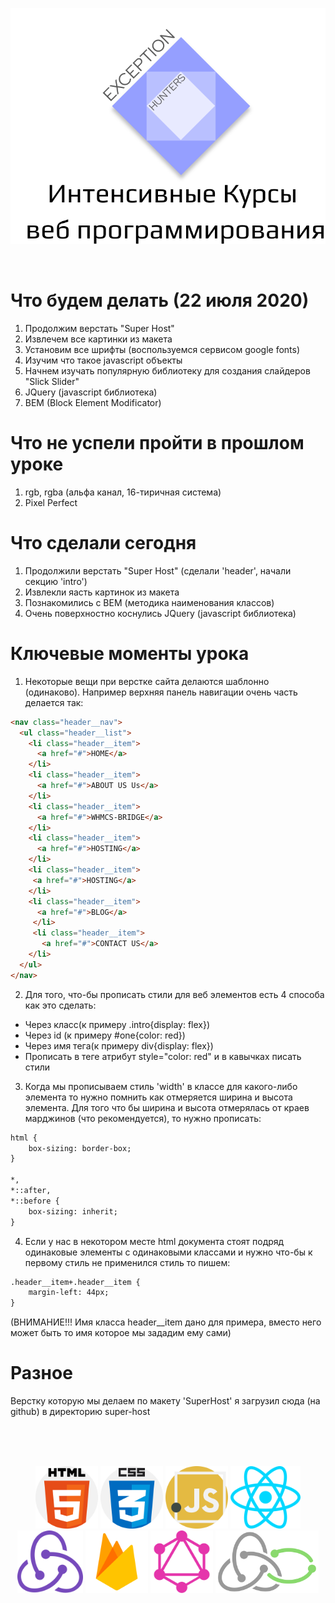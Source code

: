 <p align="center">
  <img src="eh-logo.svg" alt="Exception Hunters logo"/>
</p>
<br />

# Что будем делать (22 июля 2020)
1) Продолжим верстать "Super Host"
2) Извлечем все картинки из макета
3) Установим все шрифты (воспользуемся сервисом google fonts)
4) Изучим что такое javascript объекты 
5) Начнем изучать популярную библиотеку для создания слайдеров "Slick Slider"
6) JQuery (javascript библиотека)
7) BEM (Block Element Modificator)

# Что не успели пройти в прошлом уроке
1) rgb, rgba (альфа канал, 16-тиричная система)
2) Pixel Perfect 

# Что сделали сегодня
1) Продолжили верстать "Super Host" (сделали 'header', начали секцию 'intro')
2) Извлекли яасть картинок из макета
3) Познакомились с BEM (методика наименования классов)
4) Очень поверхностно коснулись JQuery (javascript библиотека)

# Ключевые моменты урока
1) Некоторые вещи при верстке сайта делаются шаблонно (одинаково). Например верхняя панель навигации очень часть делается так:
```html
<nav class="header__nav">
  <ul class="header__list">
    <li class="header__item">
      <a href="#">HOME</a>
    </li>
    <li class="header__item">
      <a href="#">ABOUT US Us</a>
    </li>
    <li class="header__item">
      <a href="#">WHMCS-BRIDGE</a>
    </li>
    <li class="header__item">
      <a href="#">HOSTING</a>
    </li>
    <li class="header__item">
     <a href="#">HOSTING</a>
    </li>
    <li class="header__item">
      <a href="#">BLOG</a>
     </li>
     <li class="header__item">
       <a href="#">CONTACT US</a>
    </li>
  </ul>
</nav>
```
2) Для того, что-бы прописать стили для веб элементов есть 4 способа как это сделать:
  * Через класс(к примеру .intro{display: flex})
  * Через id (к примеру #one{color: red})
  * Через имя тега(к примеру div{display: flex})
  * Прописать в теге атрибут style="color: red" и в кавычках писать стили

3) Когда мы прописываем стиль 'width' в классе для какого-либо элемента то нужно помнить как отмеряется ширина и высота элемента.
Для того что бы ширина и высота отмерялась от краев марджинов (что рекомендуется), то нужно прописать:
```html
html {
    box-sizing: border-box;
}

*,
*::after,
*::before {
    box-sizing: inherit;
}
```
4) Если у нас в некотором месте html документа стоят подряд одинаковые элементы с одинаковыми классами и нужно что-бы к первому стиль не применился стиль то пишем:
```html
.header__item+.header__item {
    margin-left: 44px;
}
```
(ВНИМАНИЕ!!! Имя класса header__item дано для примера, вместо него может быть то имя которое мы зададим ему сами)

# Разное
Верстку которую мы делаем по макету 'SuperHost' я загрузил сюда (на github) в директорию super-host

<br />
<br />
<br />
<p align="center">
  <img with="100" height="100" src="html-5.svg" alt="html-logo"/>
  <img with="100" height="100" src="css.svg" alt="css-logo"/>
  <img with="100" height="100" src="javascript.svg" alt="js-logo"/>
  <img with="100" height="100" src="react.svg" alt="react-logo"/>
  <img with="100" height="100" src="redux.svg" alt="redux-logo"/>
  <img with="100" height="100" src="firebase.svg" alt="firebase"/>
  <img with="100" height="100" src="graphql.svg" alt="graphql"/>
  <img with="100" height="100" src="redux-saga.svg" alt="redux-saga-logo"/>
</p>
